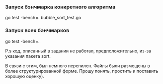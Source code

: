 ### Запуск бэнчмарка конкретного алгоритма
go test -bench=. bubble_sort_test.go

### Запуск всех бэнчмарков
go test -bench=.

P.s код, описанный в задании не работал, 
предположительно, из-за указания пакета sort.

В связи с этим, был немного перепилен.
Файлы были размещены в более структурированной форме.
Прошу понять, простить и поставить хорошую оценку).
